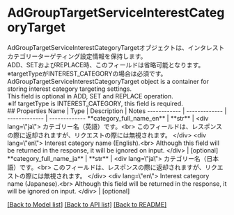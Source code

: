# AdGroupTargetServiceInterestCategoryTarget

<div lang=\"ja\"> AdGroupTargetServiceInterestCategoryTargetオブジェクトは、インタレストカテゴリーターゲティング設定情報を保持します。<br> ADD、SETおよびREPLACE時、このフィールドは省略可能となります。<br> ※targetTypeがINTEREST_CATEGORYの場合は必須です。 </div> <div lang=\"en\"> AdGroupTargetServiceInterestCategoryTarget object is a container for storing interest category targeting settings.<br> This field is optional in ADD, SET and REPLACE operation.<br> ∗If targetType is INTEREST_CATEGORY, this field is required. </div> 
## Properties
Name | Type | Description | Notes
------------ | ------------- | ------------- | -------------
**category_full_name_en** | **str** | &lt;div lang&#x3D;\&quot;ja\&quot;&gt; カテゴリー名（英語）です。&lt;br&gt; このフィールドは、レスポンスの際に返却されますが、リクエストの際には無視されます。 &lt;/div&gt; &lt;div lang&#x3D;\&quot;en\&quot;&gt; Interest category name (English).&lt;br&gt; Although this field will be returned in the response, it will be ignored on input. &lt;/div&gt;  | [optional] 
**category_full_name_ja** | **str** | &lt;div lang&#x3D;\&quot;ja\&quot;&gt; カテゴリー名（日本語）です。&lt;br&gt; このフィールドは、レスポンスの際に返却されますが、リクエストの際には無視されます。 &lt;/div&gt; &lt;div lang&#x3D;\&quot;en\&quot;&gt; Interest category name (Japanese).&lt;br&gt; Although this field will be returned in the response, it will be ignored on input. &lt;/div&gt;  | [optional] 

[[Back to Model list]](../README.md#documentation-for-models) [[Back to API list]](../README.md#documentation-for-api-endpoints) [[Back to README]](../README.md)


